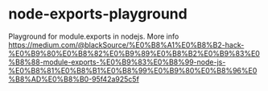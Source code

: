 # node-exports-playground
Playground for module.exports in nodejs.
More info https://medium.com/@blackSource/%E0%B8%A1%E0%B8%B2-hack-%E0%B9%80%E0%B8%82%E0%B9%89%E0%B8%B2%E0%B9%83%E0%B8%88-module-exports-%E0%B9%83%E0%B8%99-node-js-%E0%B8%81%E0%B8%B1%E0%B8%99%E0%B9%80%E0%B8%96%E0%B8%AD%E0%B8%B0-95f42a925c5f
